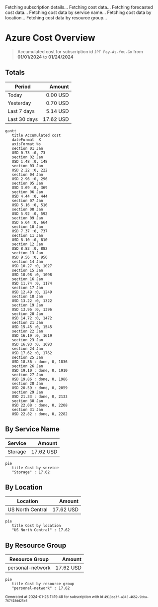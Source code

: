 Fetching subscription details...
Fetching cost data...
Fetching forecasted cost data...
Fetching cost data by service name...
Fetching cost data by location...
Fetching cost data by resource group...
# Azure Cost Overview

> Accumulated cost for subscription id `JPF Pay-As-You-Go` from **01/01/2024** to **01/24/2024**

## Totals

|Period|Amount|
|---|---:|
|Today|0.00 USD|
|Yesterday|0.70 USD|
|Last 7 days|5.14 USD|
|Last 30 days|17.62 USD|

```mermaid
gantt
   title Accumulated cost
   dateFormat  X
   axisFormat %s
   section 01 Jan
   USD 0.73 :0, 73
   section 02 Jan
   USD 1.48 :0, 148
   section 03 Jan
   USD 2.22 :0, 222
   section 04 Jan
   USD 2.96 :0, 296
   section 05 Jan
   USD 3.69 :0, 369
   section 06 Jan
   USD 4.44 :0, 444
   section 07 Jan
   USD 5.16 :0, 516
   section 08 Jan
   USD 5.92 :0, 592
   section 09 Jan
   USD 6.64 :0, 664
   section 10 Jan
   USD 7.37 :0, 737
   section 11 Jan
   USD 8.10 :0, 810
   section 12 Jan
   USD 8.82 :0, 882
   section 13 Jan
   USD 9.56 :0, 956
   section 14 Jan
   USD 10.27 :0, 1027
   section 15 Jan
   USD 10.98 :0, 1098
   section 16 Jan
   USD 11.74 :0, 1174
   section 17 Jan
   USD 12.49 :0, 1249
   section 18 Jan
   USD 13.22 :0, 1322
   section 19 Jan
   USD 13.96 :0, 1396
   section 20 Jan
   USD 14.72 :0, 1472
   section 21 Jan
   USD 15.45 :0, 1545
   section 22 Jan
   USD 16.19 :0, 1619
   section 23 Jan
   USD 16.93 :0, 1693
   section 24 Jan
   USD 17.62 :0, 1762
   section 25 Jan
   USD 18.36 : done, 0, 1836
   section 26 Jan
   USD 19.10 : done, 0, 1910
   section 27 Jan
   USD 19.86 : done, 0, 1986
   section 28 Jan
   USD 20.59 : done, 0, 2059
   section 29 Jan
   USD 21.33 : done, 0, 2133
   section 30 Jan
   USD 22.08 : done, 0, 2208
   section 31 Jan
   USD 22.82 : done, 0, 2282
```

## By Service Name

|Service|Amount|
|---|---:|
|Storage|17.62 USD|

```mermaid
pie
   title Cost by service
   "Storage" : 17.62
```

## By Location

|Location|Amount|
|---|---:|
|US North Central|17.62 USD|

```mermaid
pie
   title Cost by location
   "US North Central" : 17.62
```

## By Resource Group

|Resource Group|Amount|
|---|---:|
|personal-network|17.62 USD|

```mermaid
pie
   title Cost by resource group
   "personal-network" : 17.62
```

<sup>Generated at 2024-01-25 11:19:48 for subscription with id `4913be3f-a345-4652-9bba-767418dd25e3`</sup>
